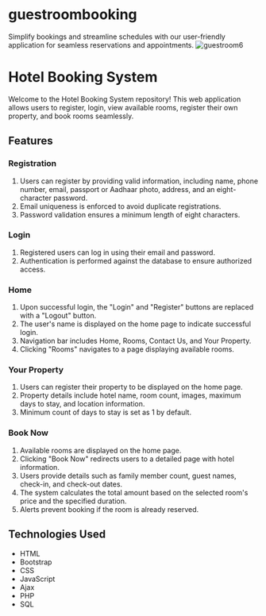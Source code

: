 # guestroombooking
Simplify bookings and streamline schedules with our user-friendly application for seamless reservations and appointments.
![guestroom6](https://github.com/Ezhilvann/guestroombooking/assets/113577026/20fec61a-6cae-4150-a063-1ed4bf847980)

# Hotel Booking System

Welcome to the Hotel Booking System repository! This web application allows users to register, login, view available rooms, register their own property, and book rooms seamlessly.

## Features

### Registration
1. Users can register by providing valid information, including name, phone number, email, passport or Aadhaar photo, address, and an eight-character password.
2. Email uniqueness is enforced to avoid duplicate registrations.
3. Password validation ensures a minimum length of eight characters.

### Login
1. Registered users can log in using their email and password.
2. Authentication is performed against the database to ensure authorized access.

### Home
1. Upon successful login, the "Login" and "Register" buttons are replaced with a "Logout" button.
2. The user's name is displayed on the home page to indicate successful login.
3. Navigation bar includes Home, Rooms, Contact Us, and Your Property.
4. Clicking "Rooms" navigates to a page displaying available rooms.

### Your Property
1. Users can register their property to be displayed on the home page.
2. Property details include hotel name, room count, images, maximum days to stay, and location information.
3. Minimum count of days to stay is set as 1 by default.

### Book Now
1. Available rooms are displayed on the home page.
2. Clicking "Book Now" redirects users to a detailed page with hotel information.
3. Users provide details such as family member count, guest names, check-in, and check-out dates.
4. The system calculates the total amount based on the selected room's price and the specified duration.
5. Alerts prevent booking if the room is already reserved.

## Technologies Used
- HTML
- Bootstrap
- CSS
- JavaScript
- Ajax
- PHP
- SQL
